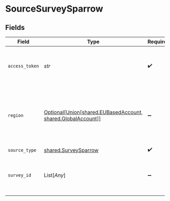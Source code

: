 # SourceSurveySparrow


## Fields

| Field                                                                                                                               | Type                                                                                                                                | Required                                                                                                                            | Description                                                                                                                         |
| ----------------------------------------------------------------------------------------------------------------------------------- | ----------------------------------------------------------------------------------------------------------------------------------- | ----------------------------------------------------------------------------------------------------------------------------------- | ----------------------------------------------------------------------------------------------------------------------------------- |
| `access_token`                                                                                                                      | *str*                                                                                                                               | :heavy_check_mark:                                                                                                                  | Your access token. See <a href="https://developers.surveysparrow.com/rest-apis#authentication">here</a>. The key is case sensitive. |
| `region`                                                                                                                            | [Optional[Union[shared.EUBasedAccount, shared.GlobalAccount]]](../../models/shared/baseurl.md)                                      | :heavy_minus_sign:                                                                                                                  | Is your account location is EU based? If yes, the base url to retrieve data will be different.                                      |
| `source_type`                                                                                                                       | [shared.SurveySparrow](../../models/shared/surveysparrow.md)                                                                        | :heavy_check_mark:                                                                                                                  | N/A                                                                                                                                 |
| `survey_id`                                                                                                                         | List[*Any*]                                                                                                                         | :heavy_minus_sign:                                                                                                                  | A List of your survey ids for survey-specific stream                                                                                |